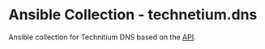 # Ansible Collection - technetium.dns

Ansible collection for Technitium DNS based on the [API](https://github.com/TechnitiumSoftware/DnsServer/blob/master/APIDOCS.md).